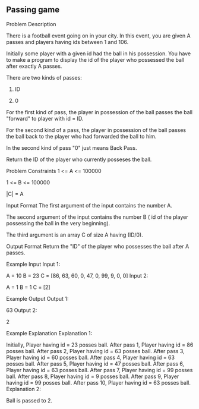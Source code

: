 ## Passing game

Problem Description

There is a football event going on in your city. In this event, you are given A passes and players having ids between 1 and 106.

Initially some player with a given id had the ball in his possession. You have to make a program to display the id of the player who possessed the ball after exactly A passes.

There are two kinds of passes:

1) ID

2) 0

For the first kind of pass, the player in possession of the ball passes the ball "forward" to player with id = ID.

For the second kind of a pass, the player in possession of the ball passes the ball back to the player who had forwarded the ball to him.

In the second kind of pass "0" just means Back Pass.

Return the ID of the player who currently posseses the ball.



Problem Constraints
1 <= A <= 100000

1 <= B <= 100000

|C| = A



Input Format
The first argument of the input contains the number A.

The second argument of the input contains the number B ( id of the player possessing the ball in the very beginning).

The third argument is an array C of size A having (ID/0).



Output Format
Return the "ID" of the player who possesses the ball after A passes.



Example Input
Input 1:

 A = 10
 B = 23
 C = [86, 63, 60, 0, 47, 0, 99, 9, 0, 0]
Input 2:

 A = 1
 B = 1
 C = [2]


Example Output
Output 1:

 63
Output 2:

 2


Example Explanation
Explanation 1:

 Initially, Player having  id = 23  posses ball. 
 After pass  1,  Player having  id = 86  posses ball. 
 After pass  2,  Player having  id = 63  posses ball. 
 After pass  3,  Player having  id = 60  posses ball. 
 After pass  4,  Player having  id = 63  posses ball. 
 After pass  5,  Player having  id = 47  posses ball. 
 After pass  6,  Player having  id = 63  posses ball. 
 After pass  7,  Player having  id = 99  posses ball. 
 After pass  8,  Player having  id = 9   posses ball. 
 After pass  9,  Player having  id = 99  posses ball. 
 After pass  10, Player having  id = 63   posses ball.
Explanation 2:

 Ball is passed to 2.